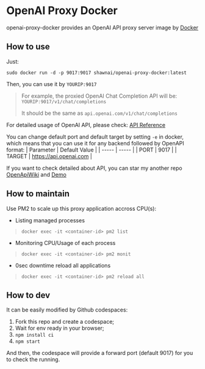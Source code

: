 # OpenAI Proxy Docker
openai-proxy-docker provides an OpenAI API proxy server image by [Docker](https://hub.docker.com/r/shawnai/openai-proxy-docker)


## How to use
Just:

```shell
sudo docker run -d -p 9017:9017 shawnai/openai-proxy-docker:latest
```

Then, you can use it by ```YOURIP:9017```

> For example, the proxied OpenAI Chat Completion API will be: ```YOURIP:9017/v1/chat/completions```
> 
> It should be the same as ```api.openai.com/v1/chat/completions```

For detailed usage of OpenAI API, please check: [API Reference](https://platform.openai.com/docs/api-reference/introduction)

You can change default port and default target by setting `-e` in docker, which means that you can use it for any backend followed by OpenAPI format:
| Parameter | Default Value |
| ----- | ----- |
| PORT | 9017 |
| TARGET | https://api.openai.com |

If you want to check detailed about API, you can star my another repo [OpenApiWiki](https://github.com/k8rw/openapi-wiki) and [Demo](https://www.openapi.wiki/openai)

## How to maintain
Use PM2 to scale up this proxy application accross CPU(s):
- Listing managed processes
> ```shell
> docker exec -it <container-id> pm2 list
> ```
- Monitoring CPU/Usage of each process
> ```shell
> docker exec -it <container-id> pm2 monit
> ```
- 0sec downtime reload all applications
> ```shell
> docker exec -it <container-id> pm2 reload all
> ```

## How to dev

It can be easily modified by Github codespaces:
1. Fork this repo and create a codespace;
2. Wait for env ready in your browser;
3. `npm install ci`
4. `npm start`

And then, the codespace will provide a forward port (default 9017) for you to check the running.